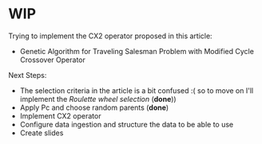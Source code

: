# WIP
Trying to implement the CX2 operator proposed in this article:
  - Genetic Algorithm for Traveling Salesman Problem with Modified Cycle Crossover Operator

Next Steps:

- The selection criteria in the article is a bit confused :( so to move on I'll implement the *Roulette wheel selection* (**done**))
- Apply Pc and choose random parents (**done**)
- Implement CX2 operator
- Configure data ingestion and structure the data to be able to use
- Create slides 
